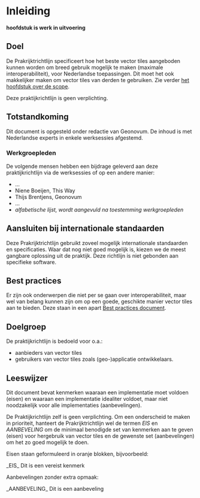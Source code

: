 # Inleiding
**hoofdstuk is werk in uitvoering**

## Doel
De Prakrijktrichtlijn specificeert hoe het beste vector tiles aangeboden kunnen worden om breed gebruik mogelijk te maken (maximale interoperabiliteit), voor Nederlandse toepassingen. Dit moet het ook makkelijker maken om vector tiles van derden te gebruiken. Zie verder [het hoofdstuk over de scope](#Scope).

Deze praktijkrichtlijn is geen verplichting.

## Totstandkoming
Dit document is opgesteld onder redactie van Geonovum. De inhoud is met Nederlandse experts in enkele werksessies afgestemd.

### Werkgroepleden
De volgende mensen hebben een bijdrage geleverd aan deze praktijkrichtlijn via de werksessies of op een andere manier:

* ...
* Niene Boeijen, This Way
* Thijs Brentjens, Geonovum
* ...
* _alfabetische lijst, wordt aangevuld na toestemming werkgroepleden_

## Aansluiten bij internationale standaarden
Deze Prakrijktrichtlijn gebruikt zoveel mogelijk internationale standaarden en specificaties. Waar dat nog niet goed mogelijk is, kiezen we de meest gangbare oplossing uit de praktijk. Deze richtlijn is niet gebonden aan specifieke software.

## Best practices
Er zijn ook onderwerpen die niet per se gaan over interoperabiliteit, maar wel van belang kunnen zijn om op een goede, geschikte manier vector tiles aan te bieden. Deze staan in een apart [Best practices document](https://geonovum.github.io/vector-tiling-best-practices/).

## Doelgroep
De praktijkrichtlijn is bedoeld voor o.a.:
- aanbieders van vector tiles
- gebruikers van vector tiles zoals (geo-)applicatie ontwikkelaars.

## Leeswijzer
Dit document bevat kenmerken waaraan een implementatie moet voldoen (eisen) en waaraan een implementatie idealiter voldoet, maar niet noodzakelijk voor alle implementaties (aanbevelingen).

De Praktijkrichtlijn zelf is geen verplichting. Om een onderscheid te maken in prioriteit, hanteert de Prakrijktrichtlijn wel de termen _EIS_ en _AANBEVELING_ om de minimaal benodigde set van kenmerken aan te geven (eisen) voor hergebruik van vector tiles en de gewenste set (aanbevelingen) om het zo goed mogelijk te doen.

Eisen staan geformuleerd in oranje blokken, bijvoorbeeld:

<div class="advisement">
_EIS_ Dit is een vereist kenmerk
</div>

Aanbevelingen zonder extra opmaak:

<div class="informative">
_AANBEVELING_ Dit is een aanbeveling
</div>
